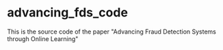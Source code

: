 # advancing_fds_code
This is the source code of the paper "Advancing Fraud Detection Systems through Online Learning"
